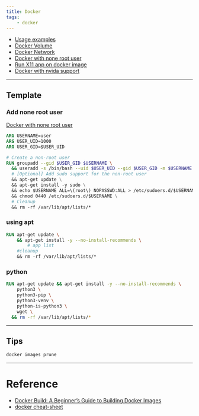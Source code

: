 ```yaml
---
title: Docker 
tags:
    - docker
---
```

- [Usage examples](docker_usage.md)
- [Docker Volume](docker_volume.md)
- [Docker Network](docker_networking.md)
- [Docker with none root user](docker_none_root_user.md)
- [Run X11 app on docker image](docker_gui_tester.md)
- [Docker with nvida support](docker_nvidia_install.md)

---

## Template
### Add none root user
[Docker with none root user](docker_none_root_user.md)

```dockerfile
ARG USERNAME=user
ARG USER_UID=1000
ARG USER_GID=$USER_UID

# Create a non-root user
RUN groupadd --gid $USER_GID $USERNAME \
  && useradd -s /bin/bash --uid $USER_UID --gid $USER_GID -m $USERNAME \
  # [Optional] Add sudo support for the non-root user
  && apt-get update \
  && apt-get install -y sudo \
  && echo $USERNAME ALL=\(root\) NOPASSWD:ALL > /etc/sudoers.d/$USERNAME\
  && chmod 0440 /etc/sudoers.d/$USERNAME \
  # Cleanup
  && rm -rf /var/lib/apt/lists/* 
```


### using apt

```dockerfile
RUN apt-get update \
    && apt-get install -y --no-install-recommends \
        # app list
    #cleanup
    && rm -rf /var/lib/apt/lists/*
```

### python

```dockerfile
RUN apt-get update && apt-get install -y --no-install-recommends \
    python3 \
    python3-pip \
    python3-venv \
    python-is-python3 \
    wget \
  && rm -rf /var/lib/apt/lists/*
```

---

## Tips

```bash title="remove none images"
docker images prune
```


---

# Reference
- [Docker Build: A Beginner’s Guide to Building Docker Images](https://stackify.com/docker-build-a-beginners-guide-to-building-docker-images/)
- [docker cheat-sheet](https://github.com/ChristianLempa/cheat-sheets/blob/main/tools/docker.md)